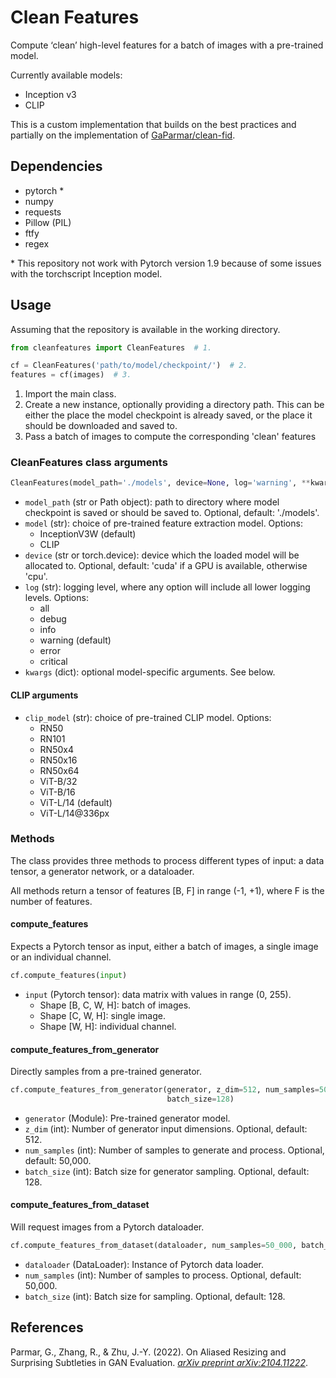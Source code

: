 # Clean Features

Compute ‘clean’ high-level features for a batch of images with a pre-trained model.

Currently available models:

- Inception v3
- CLIP

This is a custom implementation that builds on the best practices and partially on the implementation of [GaParmar/clean-fid](https://github.com/GaParmar/clean-fid).

## Dependencies

- pytorch \*
- numpy
- requests
- Pillow (PIL)
- ftfy
- regex

\* This repository not work with Pytorch version 1.9 because of some issues with the torchscript Inception model.

## Usage

Assuming that the repository is available in the working directory.

```python
from cleanfeatures import CleanFeatures  # 1.

cf = CleanFeatures('path/to/model/checkpoint/')  # 2.
features = cf(images)  # 3.
```

1. Import the main class.
2. Create a new instance, optionally providing a directory path. This can be either the place the model checkpoint is already saved, or the place it should be downloaded and saved to.
3. Pass a batch of images to compute the corresponding 'clean' features

### CleanFeatures class arguments

```python
CleanFeatures(model_path='./models', device=None, log='warning', **kwargs)
```

- ```model_path``` (str or Path object): path to directory where model checkpoint is saved or should be saved to. Optional, default: './models'.
- ```model``` (str): choice of pre-trained feature extraction model. Options:
  - InceptionV3W (default)
  - CLIP
- ```device``` (str or torch.device): device which the loaded model will be allocated to. Optional, default: 'cuda' if a GPU is available, otherwise 'cpu'.
- ```log``` (str): logging level, where any option will include all lower logging levels. Options:
  - all
  - debug
  - info
  - warning (default)
  - error
  - critical
- ```kwargs``` (dict): optional model-specific arguments. See below.

#### CLIP arguments

- ```clip_model``` (str): choice of pre-trained CLIP model. Options:
  - RN50
  - RN101
  - RN50x4
  - RN50x16
  - RN50x64
  - ViT-B/32
  - ViT-B/16
  - ViT-L/14 (default)
  - ViT-L/14@336px

### Methods

The class provides three methods to process different types of input: a data tensor, a generator network, or a dataloader.

All methods return a tensor of features [B, F] in range (-1, +1), where F is the number of features.

#### compute_features

Expects a Pytorch tensor as input, either a batch of images, a single image or an individual channel.

```python
cf.compute_features(input)
```

- `input` (Pytorch tensor): data matrix with values in range (0, 255).
  - Shape [B, C, W, H]: batch of images.
  - Shape [C, W, H]: single image.
  - Shape [W, H]: individual channel.

#### compute_features_from_generator

Directly samples from a pre-trained generator.

```python
cf.compute_features_from_generator(generator, z_dim=512, num_samples=50_000,
                                   batch_size=128)
```

- `generator` (Module): Pre-trained generator model.
- `z_dim` (int): Number of generator input dimensions. Optional, default: 512.
- `num_samples` (int): Number of samples to generate and process. Optional, default: 50,000.
- `batch_size` (int): Batch size for generator sampling. Optional, default: 128.

#### compute_features_from_dataset

Will request images from a Pytorch dataloader.

```python
cf.compute_features_from_dataset(dataloader, num_samples=50_000, batch_size=128)
```

- `dataloader` (DataLoader): Instance of Pytorch data loader.
- `num_samples` (int): Number of samples to process. Optional, default: 50,000.
- `batch_size` (int): Batch size for sampling. Optional, default: 128.

## References

Parmar, G., Zhang, R., & Zhu, J.-Y. (2022). On Aliased Resizing and Surprising Subtleties in GAN Evaluation. [*arXiv preprint arXiv:2104.11222*](http://arxiv.org/abs/2104.11222).
